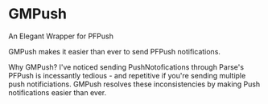 # GMPush
An Elegant Wrapper for PFPush

GMPush makes it easier than ever to send PFPush notifications.

Why GMPush?
I've noticed sending PushNotofications through Parse's PFPush is incessantly tedious - and repetitive if you're sending multiple push notificiations.  GMPush resolves these inconsistencies by making Push notifications easier than ever.

